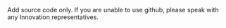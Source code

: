 Add source code only.
If you are unable to use github, please speak with any Innovation representatives.
